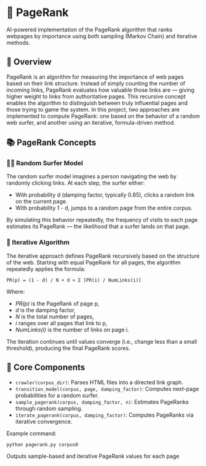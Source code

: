 # 🧩 PageRank

AI-powered implementation of the PageRank algorithm that ranks webpages by importance using both sampling (Markov Chain) and iterative methods.

## 🚀 Overview
PageRank is an algorithm for measuring the importance of web pages based on their link structure. Instead of simply counting the number of incoming links, PageRank evaluates how valuable those links are — giving higher weight to links from authoritative pages. This recursive concept enables the algorithm to distinguish between truly influential pages and those trying to game the system. In this project, two approaches are implemented to compute PageRank: one based on the behavior of a random web surfer, and another using an iterative, formula-driven method.

## 📚 PageRank Concepts
### 🧍‍♂️ Random Surfer Model
The random surfer model imagines a person navigating the web by randomly clicking links. At each step, the surfer either:

* With probability d (damping factor, typically 0.85), clicks a random link on the current page.
* With probability 1 - d, jumps to a random page from the entire corpus.

By simulating this behavior repeatedly, the frequency of visits to each page estimates its PageRank — the likelihood that a surfer lands on that page.

### 🔁 Iterative Algorithm
The iterative approach defines PageRank recursively based on the structure of the web. Starting with equal PageRank for all pages, the algorithm repeatedly applies the formula:
```
PR(p) = (1 - d) / N + d × Σ [PR(i) / NumLinks(i)]
```
Where:
* _PR(p)_ is the PageRank of page p,
* _d_ is the damping factor,
* _N_ is the total number of pages,
* _i_ ranges over all pages that link to p,
* _NumLinks(i)_ is the number of links on page i.

The iteration continues until values converge (i.e., change less than a small threshold), producing the final PageRank scores.

## 📂 Core Components
* ```crawler(corpus_dir)```: Parses HTML files into a directed link graph.
* ```transition_model(corpus, page, damping_factor)```: Computes next-page probabilities for a random surfer.
* ```sample_pagerank(corpus, damping_factor, n)```: Estimates PageRanks through random sampling.
* ```iterate_pagerank(corpus, damping_factor)```: Computes PageRanks via iterative convergence.

Example command:
```
python pagerank.py corpus0
```
Outputs sample-based and iterative PageRank values for each page
